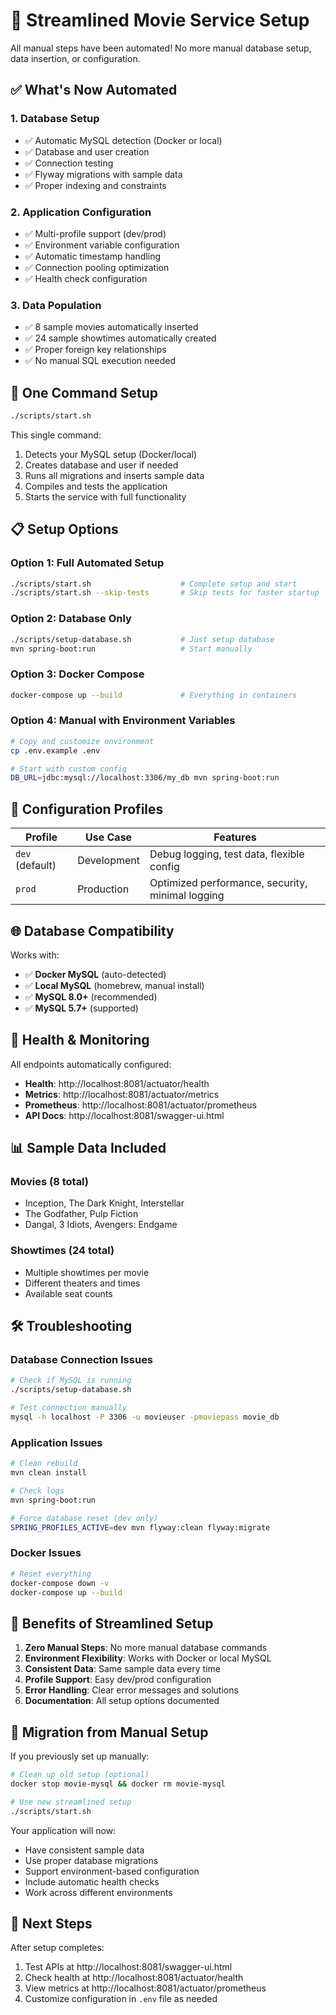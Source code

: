# 🚀 Streamlined Movie Service Setup

All manual steps have been automated! No more manual database setup, data insertion, or configuration.

## ✅ What's Now Automated

### 1. **Database Setup**
- ✅ Automatic MySQL detection (Docker or local)
- ✅ Database and user creation
- ✅ Connection testing
- ✅ Flyway migrations with sample data
- ✅ Proper indexing and constraints

### 2. **Application Configuration**
- ✅ Multi-profile support (dev/prod)
- ✅ Environment variable configuration
- ✅ Automatic timestamp handling
- ✅ Connection pooling optimization
- ✅ Health check configuration

### 3. **Data Population**
- ✅ 8 sample movies automatically inserted
- ✅ 24 sample showtimes automatically created
- ✅ Proper foreign key relationships
- ✅ No manual SQL execution needed

## 🎯 **One Command Setup**

```bash
./scripts/start.sh
```

This single command:
1. Detects your MySQL setup (Docker/local)
2. Creates database and user if needed
3. Runs all migrations and inserts sample data
4. Compiles and tests the application
5. Starts the service with full functionality

## 📋 **Setup Options**

### Option 1: Full Automated Setup
```bash
./scripts/start.sh                    # Complete setup and start
./scripts/start.sh --skip-tests       # Skip tests for faster startup
```

### Option 2: Database Only
```bash
./scripts/setup-database.sh           # Just setup database
mvn spring-boot:run                   # Start manually
```

### Option 3: Docker Compose
```bash
docker-compose up --build             # Everything in containers
```

### Option 4: Manual with Environment Variables
```bash
# Copy and customize environment
cp .env.example .env

# Start with custom config
DB_URL=jdbc:mysql://localhost:3306/my_db mvn spring-boot:run
```

## 🔧 **Configuration Profiles**

| Profile | Use Case | Features |
|---------|----------|----------|
| `dev` (default) | Development | Debug logging, test data, flexible config |
| `prod` | Production | Optimized performance, security, minimal logging |

## 🌐 **Database Compatibility**

Works with:
- ✅ **Docker MySQL** (auto-detected)
- ✅ **Local MySQL** (homebrew, manual install)
- ✅ **MySQL 8.0+** (recommended)
- ✅ **MySQL 5.7+** (supported)

## 🏥 **Health & Monitoring**

All endpoints automatically configured:
- **Health**: http://localhost:8081/actuator/health
- **Metrics**: http://localhost:8081/actuator/metrics
- **Prometheus**: http://localhost:8081/actuator/prometheus
- **API Docs**: http://localhost:8081/swagger-ui.html

## 📊 **Sample Data Included**

### Movies (8 total)
- Inception, The Dark Knight, Interstellar
- The Godfather, Pulp Fiction
- Dangal, 3 Idiots, Avengers: Endgame

### Showtimes (24 total)
- Multiple showtimes per movie
- Different theaters and times
- Available seat counts

## 🛠️ **Troubleshooting**

### Database Connection Issues
```bash
# Check if MySQL is running
./scripts/setup-database.sh

# Test connection manually
mysql -h localhost -P 3306 -u movieuser -pmoviepass movie_db
```

### Application Issues
```bash
# Clean rebuild
mvn clean install

# Check logs
mvn spring-boot:run

# Force database reset (dev only)
SPRING_PROFILES_ACTIVE=dev mvn flyway:clean flyway:migrate
```

### Docker Issues
```bash
# Reset everything
docker-compose down -v
docker-compose up --build
```

## 🎉 **Benefits of Streamlined Setup**

1. **Zero Manual Steps**: No more manual database commands
2. **Environment Flexibility**: Works with Docker or local MySQL
3. **Consistent Data**: Same sample data every time
4. **Profile Support**: Easy dev/prod configuration
5. **Error Handling**: Clear error messages and solutions
6. **Documentation**: All setup options documented

## 🔄 **Migration from Manual Setup**

If you previously set up manually:

```bash
# Clean up old setup (optional)
docker stop movie-mysql && docker rm movie-mysql

# Use new streamlined setup
./scripts/start.sh
```

Your application will now:
- Have consistent sample data
- Use proper database migrations
- Support environment-based configuration
- Include automatic health checks
- Work across different environments

## 📝 **Next Steps**

After setup completes:
1. Test APIs at http://localhost:8081/swagger-ui.html
2. Check health at http://localhost:8081/actuator/health
3. View metrics at http://localhost:8081/actuator/prometheus
4. Customize configuration in `.env` file as needed